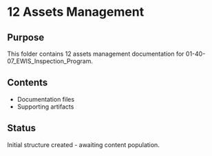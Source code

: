 # 12 Assets Management

## Purpose
This folder contains 12 assets management documentation for 01-40-07_EWIS_Inspection_Program.

## Contents
- Documentation files
- Supporting artifacts

## Status
Initial structure created - awaiting content population.
